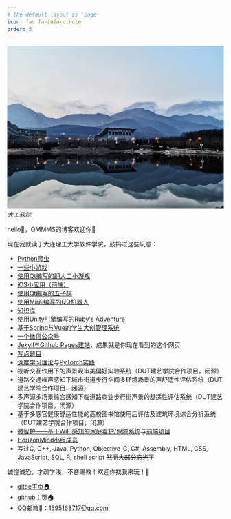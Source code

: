 ```yaml
---
# the default layout is 'page'
icon: fas fa-info-circle
order: 5
---
```


![大工软院](/assets/img/about/school.jpg)
_大工软院_

hello👋，QMMMS的博客欢迎你👏

现在我就读于大连理工大学软件学院，鼓捣过这些玩意：

- [Python爬虫](https://gitee.com/QMMMS/small-spider)
- [一些小游戏](https://gitee.com/QMMMS/small-game)
- [使用Qt编写的翻大工小游戏](https://gitee.com/QMMMS/dutgame)
- [iOS小应用（前端）](https://gitee.com/QMMMS/reading-notes/tree/main/%E4%BC%A0%E6%99%BA%20iOS/qms_15_%E4%B8%80%E4%B8%AA%E6%80%BB%E7%BB%93)
- [使用Qt编写的五子棋](https://gitee.com/QMMMS/ms-chess)
- [使用Mirai编写的QQ机器人](https://gitee.com/QMMMS/mirai-plugin-example)
- [知识库](https://gitee.com/QMMMS/reading-notes)
- [使用Unity引擎编写的Ruby's Adventure](https://gitee.com/QMMMS/ruby-adventure)
- [基于Spring与Vue的学生大创管理系统](https://gitee.com/QMMMS/ipmsfcsv3)
- [一个微信公众号](https://mp.weixin.qq.com/mp/appmsgalbum?__biz=Mzg2NDgyNjY1Ng==&action=getalbum&album_id=2543018248246919170&scene=173&from_msgid=2247484157&from_itemidx=1&count=3&nolastread=1#wechat_redirect)
- [Jekyll与Github Pages建站](/posts/Jekyll与Github-pages建站/)，成果就是你现在看到的这个网页
- [写点题目](https://www.luogu.com.cn/user/574091#practice)
- [深度学习理论](https://gitee.com/QMMMS/reading-notes/tree/main/%E5%90%B4%E6%81%A9%E8%BE%BE%20%E6%B7%B1%E5%BA%A6%E5%AD%A6%E4%B9%A0)与[PyTorch实践](https://gitee.com/QMMMS/py-torch-practice)
- 视听交互作用下的声景观审美偏好实验系统（DUT建艺学院合作项目，闭源）
- 道路交通噪声感知下城市街道步行空间多环境场景的声舒适性评估系统（DUT建艺学院合作项目，闭源）
- 多声源多场景综合感知下临道路商业步行街声景的舒适性评估系统（DUT建艺学院合作项目，闭源）
- 基于多感官健康舒适性能的高校图书馆使用后评估及建筑环境综合分析系统（DUT建艺学院合作项目，闭源）
- [微智护——基于WiFi感知的家庭看护/保障系统](https://github.com/saurlax/WiGuard)与[前端项目](https://github.com/saurlax/WiGuardWeb)
- [HorizonMind小组成员](https://gitee.com/horizon-mind)
- 写过C, C++, Java, Python, Objective-C, C#, Assembly, HTML, CSS, JavaScript, SQL, R, shell script ~~然而大部分忘光了~~

诚惶诚恐，才疏学浅，不吝赐教！欢迎你找我来玩！👼

- [gitee主页🏠](https://gitee.com/QMMMS)
- [github主页🏠](https://github.com/QMMMS)
- QQ邮箱📮：1595168717@qq.com
